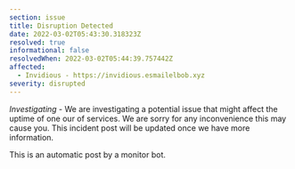 ```yaml
---
section: issue
title: Disruption Detected
date: 2022-03-02T05:43:30.318323Z
resolved: true
informational: false
resolvedWhen: 2022-03-02T05:44:39.757442Z
affected:
  - Invidious - https://invidious.esmailelbob.xyz
severity: disrupted
---
```

*Investigating* - We are investigating a potential issue that might affect the uptime of one our of services. We are sorry for any inconvenience this may cause you. This incident post will be updated once we have more information.

This is an automatic post by a monitor bot.
        